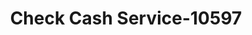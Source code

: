 ---
f_zip-code: 20111
f_state-code: VA
title: Check Cash Service-10597
f_phone: 703-369-3416
f_city-only: Manassas Park
f_address: 8462 Centreville Road Manassas Park
f_location-unique-id: '10597'
slug: check-cash-service-10597
updated-on: '2024-05-30T13:46:58.046Z'
created-on: '2024-05-30T13:36:59.803Z'
published-on: '2024-05-30T13:54:32.469Z'
f_city-state: cms/city/manassas-park-va.md
f_company: cms/company/check-cash-service.md
f_state: cms/state/virginia.md
layout: '[payday-loan].html'
tags: payday-loan
---
